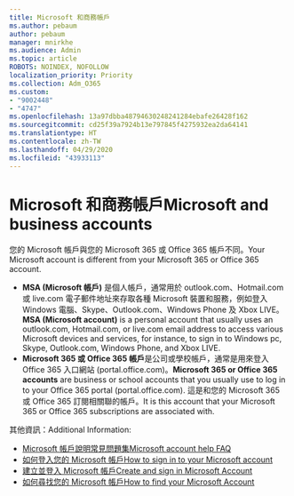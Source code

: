```yaml
---
title: Microsoft 和商務帳戶
ms.author: pebaum
author: pebaum
manager: mnirkhe
ms.audience: Admin
ms.topic: article
ROBOTS: NOINDEX, NOFOLLOW
localization_priority: Priority
ms.collection: Adm_O365
ms.custom:
- "9002448"
- "4747"
ms.openlocfilehash: 13a97dbba48794630248241284ebafe26428f162
ms.sourcegitcommit: cd25f39a7924b13e797845f4275932ea2da64141
ms.translationtype: HT
ms.contentlocale: zh-TW
ms.lasthandoff: 04/29/2020
ms.locfileid: "43933113"
---
```

# <a name="microsoft-and-business-accounts"></a><span data-ttu-id="5c3e3-102">Microsoft 和商務帳戶</span><span class="sxs-lookup"><span data-stu-id="5c3e3-102">Microsoft and business accounts</span></span>

<span data-ttu-id="5c3e3-103">您的 Microsoft 帳戶與您的 Microsoft 365 或 Office 365 帳戶不同。</span><span class="sxs-lookup"><span data-stu-id="5c3e3-103">Your Microsoft account is different from your Microsoft 365 or Office 365 account.</span></span>

- <span data-ttu-id="5c3e3-104">**MSA (Microsoft 帳戶)** 是個人帳戶，通常用於 outlook.com、Hotmail.com 或 live.com 電子郵件地址來存取各種 Microsoft 裝置和服務，例如登入 Windows 電腦、Skype、Outlook.com、Windows Phone 及 Xbox LIVE。</span><span class="sxs-lookup"><span data-stu-id="5c3e3-104">**MSA (Microsoft account)** is a personal account that usually uses an outlook.com, Hotmail.com, or live.com email address to access various Microsoft devices and services, for instance, to sign in to Windows pc, Skype, Outlook.com, Windows Phone, and Xbox LIVE.</span></span>
- <span data-ttu-id="5c3e3-105">**Microsoft 365 或 Office 365 帳戶**是公司或學校帳戶，通常是用來登入 Office 365 入口網站 (portal.office.com)。</span><span class="sxs-lookup"><span data-stu-id="5c3e3-105">**Microsoft 365 or Office 365 accounts** are business or school accounts that you usually use to log in to your Office 365 portal (portal.office.com).</span></span> <span data-ttu-id="5c3e3-106">這是和您的 Microsoft 365 或 Office 365 訂閱相關聯的帳戶。</span><span class="sxs-lookup"><span data-stu-id="5c3e3-106">It is this account that your Microsoft 365 or Office 365 subscriptions are associated with.</span></span>

<span data-ttu-id="5c3e3-107">其他資訊：</span><span class="sxs-lookup"><span data-stu-id="5c3e3-107">Additional Information:</span></span>

- [<span data-ttu-id="5c3e3-108">Microsoft 帳戶說明常見問題集</span><span class="sxs-lookup"><span data-stu-id="5c3e3-108">Microsoft account help FAQ</span></span>](https://support.microsoft.com/hub/4294457/microsoft-account-help) 
- [<span data-ttu-id="5c3e3-109">如何登入您的 Microsoft 帳戶</span><span class="sxs-lookup"><span data-stu-id="5c3e3-109">How to sign in to your Microsoft account</span></span>](https://support.microsoft.com/help/4028195/microsoft-account-how-to-sign-in)
- [<span data-ttu-id="5c3e3-110">建立並登入 Microsoft 帳戶</span><span class="sxs-lookup"><span data-stu-id="5c3e3-110">Create and sign in Microsoft Account</span></span>](https://account.microsoft.com/account)
- [<span data-ttu-id="5c3e3-111">如何尋找您的 Microsoft 帳戶</span><span class="sxs-lookup"><span data-stu-id="5c3e3-111">How to find your Microsoft Account</span></span>](https://support.microsoft.com/help/13811/microsoft-account-how-to-find)

